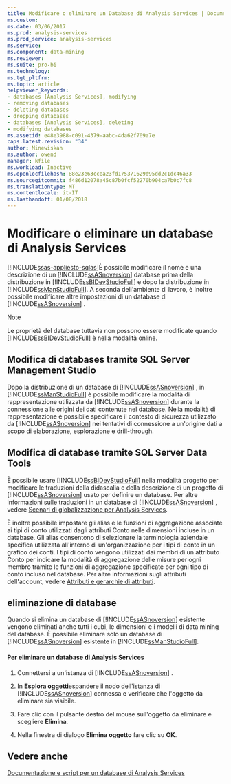 ```yaml
---
title: Modificare o eliminare un Database di Analysis Services | Documenti Microsoft
ms.custom: 
ms.date: 03/06/2017
ms.prod: analysis-services
ms.prod_service: analysis-services
ms.service: 
ms.component: data-mining
ms.reviewer: 
ms.suite: pro-bi
ms.technology: 
ms.tgt_pltfrm: 
ms.topic: article
helpviewer_keywords:
- databases [Analysis Services], modifying
- removing databases
- deleting databases
- dropping databases
- databases [Analysis Services], deleting
- modifying databases
ms.assetid: e48e3988-c091-4379-aabc-4da62f709a7e
caps.latest.revision: "34"
author: Minewiskan
ms.author: owend
manager: kfile
ms.workload: Inactive
ms.openlocfilehash: 88e23e63ccea23fd175371629d95dd2c1dc46a33
ms.sourcegitcommit: f486d12078a45c87b0fcf52270b904ca7b0c7fc8
ms.translationtype: MT
ms.contentlocale: it-IT
ms.lasthandoff: 01/08/2018
---
```

# <a name="modify-or-delete-an-analysis-services-database"></a>Modificare o eliminare un database di Analysis Services
[!INCLUDE[ssas-appliesto-sqlas](../../includes/ssas-appliesto-sqlas.md)]È possibile modificare il nome e una descrizione di un [!INCLUDE[ssASnoversion](../../includes/ssasnoversion-md.md)] database prima della distribuzione in [!INCLUDE[ssBIDevStudioFull](../../includes/ssbidevstudiofull-md.md)] e dopo la distribuzione in [!INCLUDE[ssManStudioFull](../../includes/ssmanstudiofull-md.md)]. A seconda dell'ambiente di lavoro, è inoltre possibile modificare altre impostazioni di un database di [!INCLUDE[ssASnoversion](../../includes/ssasnoversion-md.md)] .  
  
> [!NOTE]  
>  Le proprietà del database tuttavia non possono essere modificate quando [!INCLUDE[ssBIDevStudioFull](../../includes/ssbidevstudiofull-md.md)] è nella modalità online.  
  
## <a name="modifying-databases-using-sql-server-management-studio"></a>Modifica di databases tramite SQL Server Management Studio  
 Dopo la distribuzione di un database di [!INCLUDE[ssASnoversion](../../includes/ssasnoversion-md.md)] , in [!INCLUDE[ssManStudioFull](../../includes/ssmanstudiofull-md.md)] è possibile modificare la modalità di rappresentazione utilizzata da [!INCLUDE[ssASnoversion](../../includes/ssasnoversion-md.md)] durante la connessione alle origini dei dati contenute nel database. Nella modalità di rappresentazione è possibile specificare il contesto di sicurezza utilizzato da [!INCLUDE[ssASnoversion](../../includes/ssasnoversion-md.md)] nei tentativi di connessione a un'origine dati a scopo di elaborazione, esplorazione e drill-through.  
  
## <a name="modifying-databases-using-sql-server-data-tools"></a>Modifica di database tramite SQL Server Data Tools  
 È possibile usare [!INCLUDE[ssBIDevStudioFull](../../includes/ssbidevstudiofull-md.md)] nella modalità progetto per modificare le traduzioni della didascalia e della descrizione di un progetto di [!INCLUDE[ssASnoversion](../../includes/ssasnoversion-md.md)] usato per definire un database. Per altre informazioni sulle traduzioni in un database di [!INCLUDE[ssASnoversion](../../includes/ssasnoversion-md.md)] , vedere [Scenari di globalizzazione per Analysis Services](../../analysis-services/globalization-scenarios-for-analysis-services.md).  
  
 È inoltre possibile impostare gli alias e le funzioni di aggregazione associate ai tipi di conto utilizzati dagli attributi Conto nelle dimensioni incluse in un database. Gli alias consentono di selezionare la terminologia aziendale specifica utilizzata all'interno di un'organizzazione per i tipi di conto in un grafico dei conti. I tipi di conto vengono utilizzati dai membri di un attributo Conto per indicare la modalità di aggregazione delle misure per ogni membro tramite le funzioni di aggregazione specificate per ogni tipo di conto incluso nel database. Per altre informazioni sugli attributi dell'account, vedere [Attributi e gerarchie di attributi](../../analysis-services/multidimensional-models-olap-logical-dimension-objects/attributes-and-attribute-hierarchies.md).  
  
## <a name="deleting-databases"></a>eliminazione di database  
 Quando si elimina un database di [!INCLUDE[ssASnoversion](../../includes/ssasnoversion-md.md)] esistente vengono eliminati anche tutti i cubi, le dimensioni e i modelli di data mining del database. È possibile eliminare solo un database di [!INCLUDE[ssASnoversion](../../includes/ssasnoversion-md.md)] esistente in [!INCLUDE[ssManStudioFull](../../includes/ssmanstudiofull-md.md)].  
  
#### <a name="to-delete-an-analysis-services-database"></a>Per eliminare un database di Analysis Services  
  
1.  Connettersi a un'istanza di [!INCLUDE[ssASnoversion](../../includes/ssasnoversion-md.md)] .  
  
2.  In **Esplora oggetti**espandere il nodo dell'istanza di [!INCLUDE[ssASnoversion](../../includes/ssasnoversion-md.md)] connessa e verificare che l'oggetto da eliminare sia visibile.  
  
3.  Fare clic con il pulsante destro del mouse sull'oggetto da eliminare e scegliere **Elimina**.  
  
4.  Nella finestra di dialogo **Elimina oggetto** fare clic su **OK**.  
  
## <a name="see-also"></a>Vedere anche  
 [Documentazione e script per un database di Analysis Services](../../analysis-services/multidimensional-models/document-and-script-an-analysis-services-database.md)  
  
  
